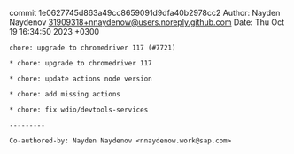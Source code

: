 commit 1e0627745d863a49cc8659091d9dfa40b2978cc2
Author: Nayden Naydenov <31909318+nnaydenow@users.noreply.github.com>
Date:   Thu Oct 19 16:34:50 2023 +0300

    chore: upgrade to chromedriver 117 (#7721)
    
    * chore: upgrade to chromedriver 117
    
    * chore: update actions node version
    
    * chore: add missing actions
    
    * chore: fix wdio/devtools-services
    
    ---------
    
    Co-authored-by: Nayden Naydenov <nnaydenow.work@sap.com>
